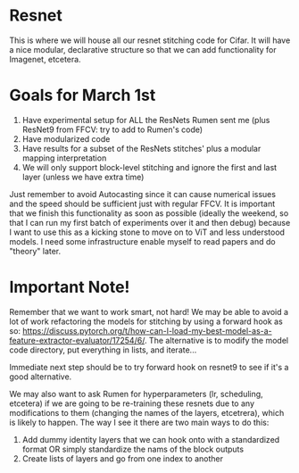 # Resnet
This is where we will house all our resnet stitching code for Cifar. It will have a nice modular, declarative structure so that we can add functionality for Imagenet, etcetera.

# Goals for March 1st
1. Have experimental setup for ALL the ResNets Rumen sent me (plus ResNet9 from FFCV: try to add to Rumen's code)
2. Have modularized code
3. Have results for a subset of the ResNets stitches' plus a modular mapping interpretation
4. We will only support block-level stitching and ignore the first and last layer (unless we have extra time)

Just remember to avoid Autocasting since it can cause numerical issues and the speed should be sufficient just with regular FFCV. It is important that we finish this functionality as soon as possible (ideally the weekend, so that I can run my first batch of experiments over it and then debug) because I want to use this as a kicking stone to move on to ViT and less understood models. I need some infrastructure enable myself to read papers and do "theory" later.

# Important Note!
Remember that we want to work smart, not hard! We may be able to avoid a lot of work refactoring the models for stitching by using a forward hook as so: https://discuss.pytorch.org/t/how-can-l-load-my-best-model-as-a-feature-extractor-evaluator/17254/6/. The alternative is to modify the model code directory, put everything in lists, and iterate...

Immediate next step should be to try forward hook on resnet9 to see if it's a good alternative.

We may also want to ask Rumen for hyperparameters (lr, scheduling, etcetera) if we are going to be re-training these resnets due to any modifications to them (changing the names of the layers, etcetrera), which is likely to happen. The way I see it there are two main ways to do this:
1. Add dummy identity layers that we can hook onto with a standardized format OR simply standardize the nams of the block outputs
2. Create lists of layers and go from one index to another